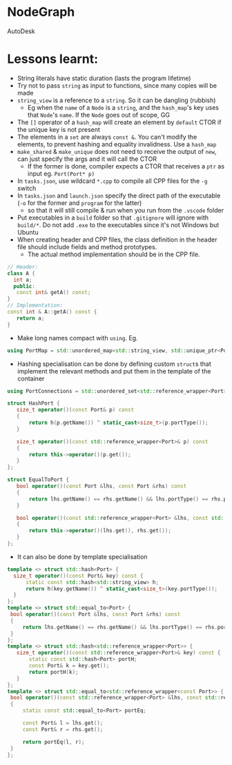 # NodeGraph
AutoDesk

# Lessons learnt:
- String literals have static duration (lasts the program lifetime)
- Try not to pass `string` as input to functions, since many copies will be made
- `string_view` is a reference to a `string`. So it can be dangling (rubbish)
  - Eg when the `name` of a `Node` is a `string`, and the `hash_map`'s key uses that `Node`'s `name`. If the `Node` goes out of scope, GG
- The `[]` operator of a `hash_map` will create an element by `default` CTOR if the unique key is not present
- The elements in a `set` are always `const &`. You can't modify the elements, to prevent hashing and equality invalidness. Use a `hash_map`
- `make_shared` & `make_unique` does not need to receive the output of `new`, can just specify the args and it will call the CTOR
  - If the former is done, compiler expects a CTOR that receives a `ptr` as input eg. `Port(Port* p)`
- In `tasks.json`, use wildcard `*.cpp` to compile all CPP files for the `-g` switch
- In `tasks.json` and `launch.json` specify the direct path of the executable (`-o` for the former and `program` for the latter)
  - so that it will still compile & run when you run from the `.vscode` folder
- Put executables in a `build` folder so that `.gitignore` will ignore with `build/*`. Do not add `.exe` to the executables since it's not Windows but Ubuntu
- When creating header and CPP files, the class definition in the header file should include fields and method prototypes.
  - The actual method implementation should be in the CPP file.
 ```cpp
 // Header:
 class A {
   int a;
   public:
    const int& getA() const;
 }
 // Implementation:
 const int & A::getA() const {
    return a;
 }
 ```
 - Make long names compact with `using`. Eg. 
 ```cpp
 using PortMap = std::unordered_map<std::string_view, std::unique_ptr<Port>>;
 ```
 - Hashing specialisation can be done by defining custom `struct`s that implement the relevant methods and put them in the template of the container
 ```cpp
 using PortConnections = std::unordered_set<std::reference_wrapper<Port>, HashPort, EqualToPort>;
 
 struct HashPort {
    size_t operator()(const Port& p) const
    {
        return h(p.getName()) ^ static_cast<size_t>(p.portType());
    }

    size_t operator()(const std::reference_wrapper<Port>& p) const
    {   
        return this->operator()(p.get());
    }
};

struct EqualToPort {
    bool operator()(const Port &lhs, const Port &rhs) const 
    {
        return lhs.getName() == rhs.getName() && lhs.portType() == rhs.portType();
    }

    bool operator()(const std::reference_wrapper<Port> &lhs, const std::reference_wrapper<Port> &rhs) const 
    {
        return this->operator()(lhs.get(), rhs.get());
    }
};
 ```
 - It can also be done by template specialisation
 ```cpp
template <> struct std::hash<Port> {
   size_t operator()(const Port& key) const {
       static const std::hash<std::string_view> h;
       return h(key.getName()) ^ static_cast<size_t>(key.portType());
   }
};
template <> struct std::equal_to<Port> {
  bool operator()(const Port &lhs, const Port &rhs) const 
  {
      return lhs.getName() == rhs.getName() && lhs.portType() == rhs.portType();
  }
};
template <> struct std::hash<std::reference_wrapper<Port>> {
    size_t operator()(const std::reference_wrapper<Port>& key) const {
        static const std::hash<Port> portH; 
        const Port& k = key.get();
        return portH(k);
    }
};
template <> struct std::equal_to<std::reference_wrapper<const Port>> {
  bool operator()(const std::reference_wrapper<Port> &lhs, const std::reference_wrapper<Port> &rhs) const 
  {
      static const std::equal_to<Port> portEq; 

      const Port& l = lhs.get();
      const Port& r = rhs.get();

      return portEq(l, r);
  }
};
 ```
